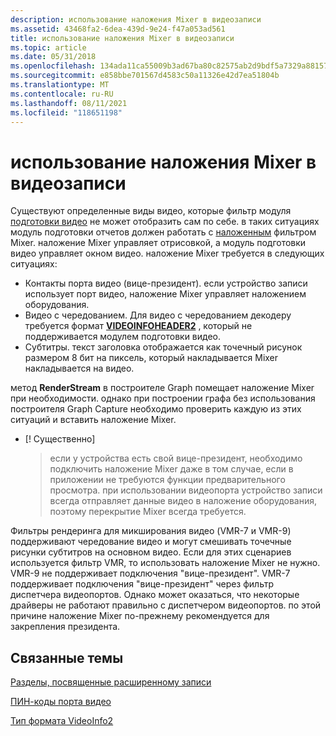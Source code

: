 ```yaml
---
description: использование наложения Mixer в видеозаписи
ms.assetid: 43468fa2-6dea-439d-9e24-f47a053ad561
title: использование наложения Mixer в видеозаписи
ms.topic: article
ms.date: 05/31/2018
ms.openlocfilehash: 134ada11ca55009b3ad67ba80c82575ab2d9bdf5a7329a88157ed4e003eca74c
ms.sourcegitcommit: e858bbe701567d4583c50a11326e42d7ea51804b
ms.translationtype: MT
ms.contentlocale: ru-RU
ms.lasthandoff: 08/11/2021
ms.locfileid: "118651198"
---
```

# <a name="using-the-overlay-mixer-in-video-capture"></a>использование наложения Mixer в видеозаписи

Существуют определенные виды видео, которые фильтр модуля [подготовки видео](video-renderer-filter.md) не может отобразить сам по себе. в таких ситуациях модуль подготовки отчетов должен работать с [наложенным](overlay-mixer-filter.md) фильтром Mixer. наложение Mixer управляет отрисовкой, а модуль подготовки видео управляет окном видео. наложение Mixer требуется в следующих ситуациях:

-   Контакты порта видео (вице-президент). если устройство записи использует порт видео, наложение Mixer управляет наложением оборудования.
-   Видео с чередованием. Для видео с чередованием декодеру требуется формат [**VIDEOINFOHEADER2**](/previous-versions/windows/desktop/api/dvdmedia/ns-dvdmedia-videoinfoheader2) , который не поддерживается модулем подготовки видео.
-   Субтитры. текст заголовка отображается как точечный рисунок размером 8 бит на пиксель, который накладывается Mixer накладывается на видео.

метод **RenderStream** в построителе Graph помещает наложение Mixer при необходимости. однако при построении графа без использования построителя Graph Capture необходимо проверить каждую из этих ситуаций и вставить наложение Mixer.

-   \[! Существенно\]  
    > если у устройства есть свой вице-президент, необходимо подключить наложение Mixer даже в том случае, если в приложении не требуются функции предварительного просмотра. при использовании видеопорта устройство записи всегда отправляет данные видео в наложение оборудования, поэтому перекрытие Mixer всегда требуется.

     

Фильтры рендеринга для микширования видео (VMR-7 и VMR-9) поддерживают чередование видео и могут смешивать точечные рисунки субтитров на основном видео. Если для этих сценариев используется фильтр VMR, то использовать наложение Mixer не нужно. VMR-9 не поддерживает подключения "вице-президент". VMR-7 поддерживает подключения "вице-президент" через фильтр диспетчера видеопортов. Однако может оказаться, что некоторые драйверы не работают правильно с диспетчером видеопортов. по этой причине наложение Mixer по-прежнему рекомендуется для закрепления президента.

## <a name="related-topics"></a>Связанные темы

<dl> <dt>

[Разделы, посвященные расширенному записи](advanced-capture-topics.md)
</dt> <dt>

[ПИН-коды порта видео](video-port-pins.md)
</dt> <dt>

[Тип формата VideoInfo2](videoinfo2-format-type.md)
</dt> </dl>

 

 



